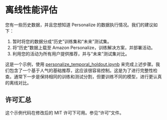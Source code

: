 离线性能评估
===

您有一些历史数据，并且您想知道 Personalize 的数据执行情况。我们的建议如下：

1. 暂时将您的数据分成“历史”训练集和“未来”测试集。
2. 将“历史”数据上载至 Amazon Personalize，训练解决方案，并部署活动。
3. 利用您的活动为所有用户提供推荐，并与“未来”测试集对比。

这是一个示例，使用 [personalize_temporal_holdout.ipynb](personalize_temporal_holdout.ipynb/) 来完成上述步骤。我们包含了一个基于人气的基础推荐，这应该很容易控制。这是为了进行完整性检查。通常下一步是保持相同的训练和测试分割，但要训练不同的模型，进行更认真的离线对比。

## 许可汇总

这个示例代码在修改后的 MIT 许可下可用。参见“许可”文件。
